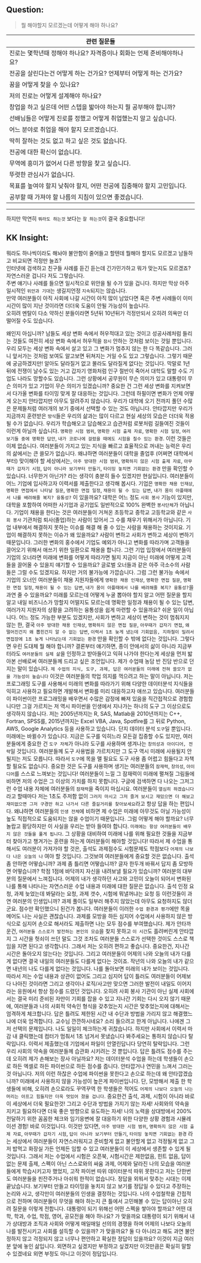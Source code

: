## **Question:** 
> 뭘 해야할지 모르겠는데 어떻게 해야 하나요?

| **관련 질문들** 	|
|---	|
| 진로는 몇학년때 정해야 하나요? 자격증이나 회화는 언제 준비해야하나요? 	|
| 전공을 살린다는건 어떻게 하는 건가요? 언제부터 어떻게 하는 건가요? 	|
| 꿈을 어떻게 찾을 수 있나요? 	|
| 저의 진로는 어떻게 설계해야 하나요? 	|
| 창업을 하고 싶은데 어떤 스텝을 밟아야 하는지 뭘 공부해야 합니까? 	|
| 선배님들은 어떻게 진로를 정했고 어떻게 취업했는지 알고 싶습니다. 	|
| 어느 분야로 취업을 해야 할지 모르겠습니다. 	|
| 딱히 잘하는 것도 없고 하고 싶은 것도 없습니다. 	|
| 전공에 대한 확신이 없습니다. 	|
| 무역에 흥미가 없어서 다른 방향을 찾고 싶습니다. 	|
| 뚜렷한 관심사가 없습니다. 	|
| 목표를 높여야 할지 낮춰야 할지, 어떤 전공에 집중해야 할지 고민입니다. 	|
| 공부할 때 가져야 할 나름의 지침이 있으면 좋겠습니다. 	|

---
하지만 막연히 `뭐라도 하는것` 보다는 `잘 하는것`이 결국 중요합니다!    
## **KK Insight:**

뭐라도 하나씩이라도 해놔야 불안함이 줄어들고 할텐데 뭘해야 할지도 모르겠고 남들하고 비교되면 걱정만 늘죠?    
인터넷에 검색하고 친구들 사례를 듣긴 듣는데 긴가민가하고 뭐가 맞는지도 모르겠죠?    
자연스러운 겁니다 저도 그렇습니다.     
주변 얘기나 사례를 들으면 일시적으로 위안을 될 수가 있을 겁니다. 하지만 막상 아주 일시적인 `위안과 기대`는 생길지언정 `지속`되지는 않습니다.    
만약 여러분들이 아직 사회에 나갈 시간이 아직 많이 남았다면 혹은 주변 사례들이 이미 시간이 많이 지난 것이라면 더더욱 도움이 안될 가능성이 높습니다.    
오히려 멘탈이 다소 약하신 분들이라면 5년뒤 10년뒤가 걱정만되서 오히려 의욕만 더 떨어질 수도 있습니다.     

왜인지 아십니까? 남들도 세상 변화 속에서 허우적대고 있는 것이고 성공사례처럼 들리는 것들도 여전히 세상 변화 속에서 허우적을 `잠시` 안하는 것처럼 보이는 것일 뿐입니다. 우리 모두는 세상 변화 속에서 살고 있고 그 변화가 멈추지 않는 한 다 똑같습니다. 그러니 앞서가는 것처럼 보여도 알고보면 뒤쳐지는 거일 수도 있고 그렇습니다. 그렇기 때문에 궁금하겠지만! 알아도 달라질거 없고 몰라도 달라질게 없다는 것입니다. 막말로 1년 뒤에 전쟁이 날수도 있는 거고 갑자기 영화처럼 인구 절반이 죽어서 대학도 말할 수도 기업도 나라도 망할수도 있습니다. 그런 상황에서 공무원이 무슨 의미가 있고 대통령이 무슨 의미가 있고 기업이 무슨 의미가 있겠습니까?  중요한 건 그런 세상 변화를 지켜보면서 다가올 변화를 타이밍 맞게 잘 대응하는 것입니다. 
그런데 하필이면 변화가 언제 어떻게 오는지 안타깝지만 아무도 알려주지 않습니다. 우리가 대학에 오기 전까지 풀던 수많은 문제들처럼 여러개의 보기 중에서 선택할 수 있는 것도 아닙니다. 안타깝지만 우리가 지금까지 훈련받은 `방식`들은 우리의 삶과는 많이 다르고 현실 세상의 모습은 더더욱 적용될 수가 없습니다.
우리가 학습해오고 답습해오고 습관처럼 로봇처럼 길들여진 것들이 이런게 아닐까 싶습니다. `명확한 시험 범위`, `명확한 시험 출제 자료`, `명확한 시험 일정`, `여러 보기들 중에 명확한 답안`, `내가 코로나에 걸렸을 때에도 시험을 칠수 있는 환경`. 이런 것들은 이제 없습니다. 여러분들이 가지고 있는 지식을 빠르고 효율적으로 꺼내는 능력은 우리의 삶에서는 큰 쓸모가 없습니다. 왜냐하면 여러분들이 대학을 졸업후 (어쩌면 대학에서부터) 맞이해야 할 세상에서는, `아주 방대한 시험 범위`, `명확하지 않은 시험 출제 자료`, `아무때가 갑자기 시험`, `답이 아니라 보기부터 만들기`, `타이밍 놓치면 기회없는 환경` 만을 확인할 수 있습니다. 너무한거 아닌가? 라는 생각이 충분히 들수 있겠지만 현실입니다.
여러분들이 어느 기업에 입사하고자 이력서를 제출한다고 생각해 봅시다. 기업은 `명확한 채용 인재상`, `명확한 면접에서 나타날 질문`, `명확한 면접 일정`, `채용이 될 수 있는 답변`, `내가 몸이 아플때에서 나를 배려해줄 복지? 융통성?` 이 있을까요?
대학은 어느 정도 `사회 봉사` 기능이 있지만, 대학을 포함하여 어떠한 사기업과 공기업도 일반적으로 100% 완벽한 `봉사단체`가 아닙니다. 기업이 채용을 한다는 것은 여러분들이 거쳐온 초등학교 중학교 고등학교와 같은 `사회 봉사` 기관처럼 퇴사(졸업)하는 사람이 있어서 그 수를 채우기 위해서가 아닙니다. 기업 내부에서 해결하지 못하는 이슈를 해결 해 줄 수 있는 사람을 채용하는 것이지요. 기업이 해결하지 못하는 이슈가 왜 있을까요? 사람이 변하고 사회가 변하고 세상이 변하기 때문입니다. 그러한 변화의 홍수에서 기업도 예외가 아니고 변화를 따라가며 고객들을 끌어오기 위해서 애쓰기 위한 일환으로 채용을 합니다. 그런 기업 입장에서 여러분들이 기업의 오너라면 미래에 변화를 어떻게 따라가면 될지 지금이 아닌 미래에 어떻게 고객들을 끌어올 수 있을지 얘기할 수 있을까요? 글로벌 오너들과 같은 아주 극소수의 사람들은 그럴 수도 있겠지요. 하지만 거의 불가능에 가깝습니다. 그럼 그런 불가능 속에서 기업의 오너인 여러분들이 채용 지원자들에게 `명확한 채용 인재상`, `명확한 면접 질문`, `명확한 면접 일정`, `채용이 될 수 있는 답변`, `내가 몸이 아플때에서 나를 배려해줄 복지? 융통성?`을 과연 줄 수 있을까요? 미래를 모르는데 어떻게 누굴 뽑아야 할지 알고 어떤 질문을 할지 알고 내일 비즈니스가 망할지 어떨지도 모르는데 명확한 일정과 채용이 될 수 있는 답변, 여러가지 지원자의 상황을 고려하는 융통성을 쉽게 마련할 수 있을까요? 쉬운 일이 아닙니다.
어느 정도 가능한 부분도 있겠지만, 사회가 변하고 세상이 변하는 것이 멈춰지지 않는 한, 결국 `아주 방대한 채용 인재상`, `명확하지 않은 면접 질문`, `아무때가 갑자기 면접`, `왜 떨어진건지 왜 뽑힌건지 알 수 없는 답변`, `이력서 1초 늦게 냈는데 기회없음, 지하철이 밀려서 면접장에 1초 늦게 나타났는데 기회없는 환경` 만을 확인할 수 밖에 없다는 것입니다.
그렇다면 우린 도대체 뭘 해야 합니까?
결론부터 얘기하면, 종이 안에서의 삶이 아니라 지금부터라도 `여러분들의 실제 삶`을 인정하고 받아들이고 익혀 나가야 한다는게 세상을 먼저 밟아본 선배로써 여러분들께 드리고 싶은 조언입니다. 
제가 수업때 농담 반 진담 반으로 던지는 말이 있습니다. `제 수업의 지식, 도구, 과제, 답은 여러분들의 미래에 전혀 쓸모가 없을 가능성이 높습니다` 이것은 여러분들의 학업 의지를 꺽으려고 하는 말이 아닙니다. 저는 프로그래밍 도구를 사용해서 미래의 변화를 따라가기 위해 다양한 데이터분석 지식들을 익히고 사용하고 필요하면 개발해서 변화를 미리 대응하고자 애쓰고 있습니다.
여러분들이 파이썬이란 프로그래밍을 배우면서 수많은 감정에 빠져 있음을 직간접적으로 경험합니다만 그걸 가르치는 저 역시 파이썬을 인생에서 지나가는 하나의 도구 그 이상으로도 생각하지 않습니다.
저는 2005년까지는 R, SAS, Matlab을 2010년까지는 C++, Fortran, SPSS를, 2015년까지는 Excel VBA, Java, Spotfire를 그 뒤로 Python, AWS, Google Analytics 등을 사용하고 있습니다. 단지 데이터 분석 `도구`일 뿐입니다. 미래에는 바뀔수가 있습니다. 지금은 도구를 익히느라 모든걸 집중할 수도 있지만, 여러분들에게 중요한 건 `도구 자체`가 아니라 도구를 사용하며 생겨나는 `창의성과 아이디어, 전략`일 것입니다. 여러분들께 도구 사용법을 가르치지만 그 도구 역시 미래에 사용될지 안될지는 저도 모릅니다. 따라서 `도구`에 목을 맬 필요도 도구 사용 좀 어렵고 힘들다고 자책할 필요도 없습니다. 중요한 것은 도구를 사용하며 생기는 여러분들의 `잠재력`, `창의성`, `아이디어`를 스스로 느껴보는 것입니다! 여러분들이 느낄 그 잠재력이 미래에 펼쳐질 그림들에 비하면 저의 수업은 그 이상의 가치를 하지 못합니다. 구글에 검색하면 다 나오는 그저그런 수업 내용 자체에 여러분들의 `잠재력`을 죽이지 마십시요. 여러분들이 `열심히 하겠습니다` 라고 할때마다 저는 1초도 주저함 없이 `그러지 마시고 그저 즐겨 보시고 재밌으면 더 해보고 재미없으면 그저 구경만 하고 나가서 다른 즐길거리를 찾아보세요`라고 항상 답을 하는 편입니다. 왜냐하면 여러분들의 `인생 전체`에 비하면 제 수업은 미래에 아무것도 아닐 가능성이 높도 직접적으로 도움되지는 않을 수업이기 때문입니다.
그럼 어떻게 해야 할까요? 너무 놀랍고 황당하지만 이 사실을 우리는 받아 들여야 합니다. `미래에는 항상 여러분들이 배우지 않은 것들을 풀게 됩니다`. 그 상황을 대비하여 미래에 나를 위해 필요한 것들을 지금부터 찾아가고 챙겨가는 훈련을 하는게 여러분들이 해야할 것입니다! 
따라서 제 수업을 통해서도 여러분이 가져가야 할 것은, 출석도 과제점수도 시험문제도 학점보다 `어제의 나보다 나은 오늘의 나` 여야 할 것입니다. 그것보여 여러분들에게 중요할 것은 없습니다. 출석 좀 안하면 어떻습니까? 과제 좀 틀리면 어떻습니까? 글자 한두개 바꿔서 답지 좀 모방하면 어떻습니까? 학점 1점에 바닥까지 자신을 내려보낼 필요가 있습니까? 여러분의 대부분의 질문에서 느껴집니다. 어제의 내가 생각하던 사고와 고민이 오늘이 되어서 변화된 나를 통해 나타나는 자연스러운 수업 내용과 미래에 대한 질문은 없습니다. 출석 인정 요청, 과제 늦었는데 봐달라는 요청, 과제 갯수, 시험에 뭐낼꺼냐는 요청 등 이런것들이 과연 여러분의 인생입니까? 과제 풀이도 일부러 해주지 않았는데 아무도 요청하지도 않더군요. 점수만 확인했으니 된건가 봅니다. 
여러분들이 이러한 `수업 환경과 평가`에만 목을 메어도 나는 사실은 괜찮습니다. 과제를 모방을 하든 심지어 수업에서 사용하지 않은 방식으로 심지어 손으로 해서라도 제출하면 나는 모두 점수를 부여했습니다. 제가 안타까운건, `여러분들 스스로가 발전하는 본인의 모습`을 찾지 못하고 `이 시간`도 흘려버린게 안타깝지 그 시간을 헛쇠이 쓰던 말도 그것 조차도 여러분들 스스로가 선택한 것이도 스스로 책임을 지면 된다고 생각합니다. 그래서 저는 오히려 편하고 좋습니다. 중요한건, 지나간 시간은 돌아오지 않는다는 것입니다. 그리고 여러분들이 어제의 나와 오늘의 내가 다를게 없다면 결국 내일의 여러분들도 다를게 없다는 것이죠. 작년의 나와 오늘의 내가 같으면 내년의 나도 다를게 없다는 것입니다. 나를 돌아보면 미래의 내가 보이는 것입니다.  
따라서 저는 수업 내용과 상관이 없어도 그리고 심지어 답이 틀러도 여러분들이 어제보다 나아진 것이라면 그리고 생각이나 로직/사고만 맞으면 그러한 발전이 내일도 이어지라는 응원에서 항상 점수를 드렸던 것입니다. 오히려 사회 봉사 기관이 아닌 실제 사회에서는 결국 미리 준비된 자만이 기회를 잡을 수 있고 지나간 기회는 다시 오지 않기 때문에, 여러분들과 나의 사회적 약속인 형식을 갖추었는지 시간은 맞추었는지에 대해서는 엄격하게 체크합니다. 답은 틀려도 제한된 시간 내 수단과 방법을 가리지 않고 해결했느냐에 더욱 엄격합니다. 교수님 깐깐하시네요? 소리 들으려고 한게 아닙니다. 나에겐 그저 선택의 문제입니다. 나도 일일이 체크하는게 귀찮습니다. 하지만 사회에서 이력서 마감 내 클릭했는데 컴터가 멈춰서 1초 넘겨서 못냈습니다 봐주세요는 통하지 않습니다 탈락입니다. 이력서 제출했는데 기업에서 파일이 안열린답니다 당연히 탈락입니다. 그런 우리 사회의 약속을 여러분들께 습관화 시키려는 것 뿐입니다. 답은 틀려도 점수를 주는데 오히려 제가 손해보는 장사 아닐까요? 
저는 데이터분석 수업을 하는데 학생들이 손으로 하든 엑셀로 하든 파이썬으로 하든 점수를 줍니다. 안타깝거나 연민을 느껴서 그러는 것 아닙니다. 저의 이런 하찮은 수업에 파이썬을 못한다고 손으로 하는데 왜 안타깝겠습니까? 미래에서 사용하지 않을 가능성이 높은게 파이썬입니다. 단, 모방해서 제출 한 학생들에 비해, 오히려 손으로라도 꾸역꾸역 한 학생들은 적어도 `어제의 나보다 오늘의 나는 머리는 아프고 힘들지만 더욱 멋있어 졌을 겁니다`. 중요한건 출석, 과제, 시험이 아니라 바로 이 세상에서 더욱 필요한것! 그리고 수단과 방법을 가지기 않는 자세! 사회와의 약속을 지키고 필요하다면 더욱 좋은 방향으로 유도하는 자세! 나의 노력을 상대방에서 200% 전달하기 위한 꼼꼼한 체크와 임기응변에 잘 대응하기 위한 다양한 상황 경험과 시뮬레이션 경험! 바로 이것입니다. 이것만 있다면, `아주 방대한 시험 범위`, `명확하지 않은 시험 출제 자료`, `아무때가 갑자기 시험`, `답이 아니라 보기부터 만들기`, `타이밍 놓치면 기회없는 환경` 라는 세상에서 여러분들이 자연스러워지고 준비할게 없고 불안할게 없고 걱정될게 없고 그저 밥먹고 화장실 가든 언제든 임할 수 있고 여러분들이 이 세상에서 생존할 수 있게 될 것입니다. 그래서 저는 수업에서 시험은 오픈북, 시험시간은 제한없음, 힌트 없음, 답이 없는 문제 출제, 스펙이 아닌 스스로와의 싸움 과제, 어제와 달라진 나의 모습을 여러분들에게 학습시키고자 했었지, 고작 파이썬 따위 데이터분석 따위 못한다고 저는 단한번도 여러분들을 핀잔주거나 아쉬워 한적이 없습니다. 정답을 외워서 맞추는 시대는 이제 끝났습니다. 보기부터 만들고 타이밍을 놓치지 않고 보기를 정답일 수 있다고 주장하는 논리와 사고, 생각만이 여러분들의 인생을 결정하는 것입니다. 나의 수업철학을 간접적으로 전하며 여러분들이 무엇을 해야 하는지 큰 틀에서 고민해볼 수 있는 답이아닌 오히려 질문을 이렇게 전합니다. 대통령이 되기 위해선 어떤 스펙을 쌓아야 할까요? 어떤 대학, 학과, 수업, 학점, 영어, 공모전을 해야 하나요? 가 맞을까요 대통령이 되기 위해서 내가 상대방과 조직과 사회와 어떻게 매일매일 선의의 경쟁을 하며 어제의 나보다 오늘의 나를 발전시키고 사회를 설득할 수 있을까? 가 맞을까요? 둘 다 아니라고 해도 과연 불안정하지 않고 걱정되지 않고 너무나 편안하고 확실한 정답이 있을까요? 이것이 지금 여러분 앞에 놓인 삶입니다. 외면하고 싶겠지만 부정하고 싶겠지만 이것만큼은 확실히 말할 수 있겠네요 외면 부정도 아니고 이것이 정답입니다.
